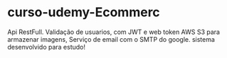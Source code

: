 # curso-udemy-Ecommerc

Api RestFull.
Validação de usuarios, com JWT e web token
AWS S3 para armazenar imagens,
Serviço de email com o SMTP do google.
sistema desenvolvido para estudo!
